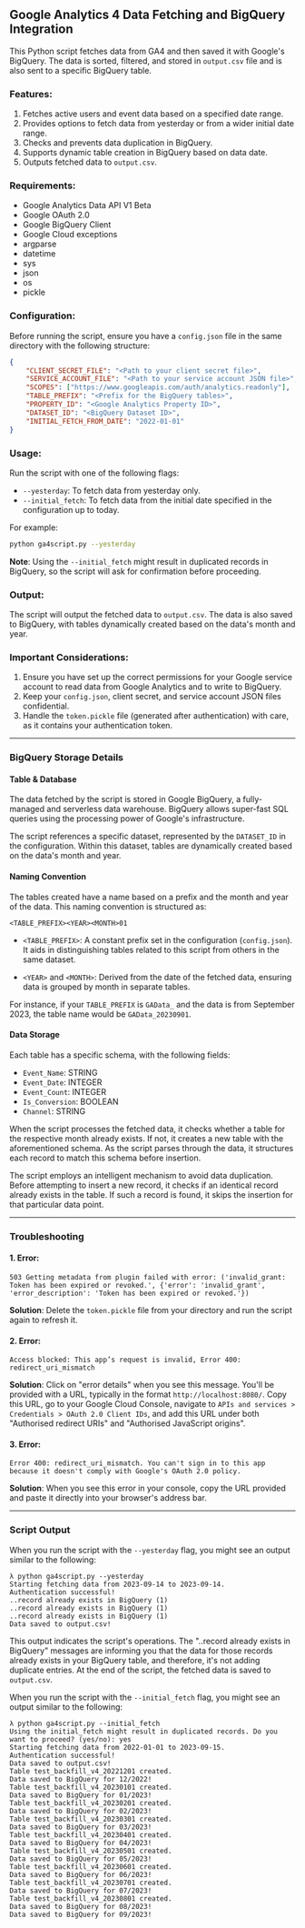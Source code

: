 ## Google Analytics 4 Data Fetching and BigQuery Integration

This Python script fetches data from GA4 and then saved it with Google's BigQuery. The data is sorted, filtered, and stored in `output.csv` file and is also sent to a specific BigQuery table.

### Features:

1. Fetches active users and event data based on a specified date range.
2. Provides options to fetch data from yesterday or from a wider initial date range.
3. Checks and prevents data duplication in BigQuery.
4. Supports dynamic table creation in BigQuery based on data date.
5. Outputs fetched data to `output.csv`.

### Requirements:

- Google Analytics Data API V1 Beta
- Google OAuth 2.0
- Google BigQuery Client
- Google Cloud exceptions
- argparse
- datetime
- sys
- json
- os
- pickle

### Configuration:

Before running the script, ensure you have a `config.json` file in the same directory with the following structure:

```json
{
    "CLIENT_SECRET_FILE": "<Path to your client secret file>",
    "SERVICE_ACCOUNT_FILE": "<Path to your service account JSON file>",
    "SCOPES": ["https://www.googleapis.com/auth/analytics.readonly"],
    "TABLE_PREFIX": "<Prefix for the BigQuery tables>",
    "PROPERTY_ID": "<Google Analytics Property ID>",
    "DATASET_ID": "<BigQuery Dataset ID>",
    "INITIAL_FETCH_FROM_DATE": "2022-01-01"
}
```

### Usage:

Run the script with one of the following flags:

- `--yesterday`: To fetch data from yesterday only.
- `--initial_fetch`: To fetch data from the initial date specified in the configuration up to today.

For example:

```bash
python ga4script.py --yesterday
```

**Note**: Using the `--initial_fetch` might result in duplicated records in BigQuery, so the script will ask for confirmation before proceeding.

### Output:

The script will output the fetched data to `output.csv`. The data is also saved to BigQuery, with tables dynamically created based on the data's month and year.


### Important Considerations:

1. Ensure you have set up the correct permissions for your Google service account to read data from Google Analytics and to write to BigQuery.
2. Keep your `config.json`, client secret, and service account JSON files confidential.
3. Handle the `token.pickle` file (generated after authentication) with care, as it contains your authentication token.

---

### BigQuery Storage Details

#### Table & Database

The data fetched by the script is stored in Google BigQuery, a fully-managed and serverless data warehouse. BigQuery allows super-fast SQL queries using the processing power of Google's infrastructure.

The script references a specific dataset, represented by the `DATASET_ID` in the configuration. Within this dataset, tables are dynamically created based on the data's month and year.

#### Naming Convention

The tables created have a name based on a prefix and the month and year of the data. This naming convention is structured as:

```
<TABLE_PREFIX><YEAR><MONTH>01
```

- `<TABLE_PREFIX>`: A constant prefix set in the configuration (`config.json`). It aids in distinguishing tables related to this script from others in the same dataset.

- `<YEAR>` and `<MONTH>`: Derived from the date of the fetched data, ensuring data is grouped by month in separate tables.

For instance, if your `TABLE_PREFIX` is `GAData_` and the data is from September 2023, the table name would be `GAData_20230901`.

#### Data Storage

Each table has a specific schema, with the following fields:

- `Event_Name`: STRING
- `Event_Date`: INTEGER
- `Event_Count`: INTEGER
- `Is_Conversion`: BOOLEAN
- `Channel`: STRING

When the script processes the fetched data, it checks whether a table for the respective month already exists. If not, it creates a new table with the aforementioned schema. As the script parses through the data, it structures each record to match this schema before insertion.

The script employs an intelligent mechanism to avoid data duplication. Before attempting to insert a new record, it checks if an identical record already exists in the table. If such a record is found, it skips the insertion for that particular data point.

---

### Troubleshooting

#### 1. Error:
```
503 Getting metadata from plugin failed with error: ('invalid_grant: Token has been expired or revoked.', {'error': 'invalid_grant', 'error_description': 'Token has been expired or revoked.'})
```
**Solution**: Delete the `token.pickle` file from your directory and run the script again to refresh it.

#### 2. Error:
```
Access blocked: This app’s request is invalid, Error 400: redirect_uri_mismatch
```
**Solution**: Click on "error details" when you see this message. You'll be provided with a URL, typically in the format `http://localhost:8080/`. Copy this URL, go to your Google Cloud Console, navigate to `APIs and services > Credentials > OAuth 2.0 Client IDs`, and add this URL under both "Authorised redirect URIs" and "Authorised JavaScript origins".

#### 3. Error:
```
Error 400: redirect_uri_mismatch. You can't sign in to this app because it doesn't comply with Google's OAuth 2.0 policy.
```
**Solution**: When you see this error in your console, copy the URL provided and paste it directly into your browser's address bar.

---


### Script Output

When you run the script with the `--yesterday` flag, you might see an output similar to the following:

```
λ python ga4script.py --yesterday
Starting fetching data from 2023-09-14 to 2023-09-14.
Authentication successful!
..record already exists in BigQuery (1)
..record already exists in BigQuery (1)
..record already exists in BigQuery (1)
Data saved to output.csv!
```

This output indicates the script's operations. The "..record already exists in BigQuery" messages are informing you that the data for those records already exists in your BigQuery table, and therefore, it's not adding duplicate entries. At the end of the script, the fetched data is saved to `output.csv`.


When you run the script with the `--initial_fetch` flag, you might see an output similar to the following:

```
λ python ga4script.py --initial_fetch
Using the initial_fetch might result in duplicated records. Do you want to proceed? (yes/no): yes
Starting fetching data from 2022-01-01 to 2023-09-15.
Authentication successful!
Data saved to output.csv!
Table test_backfill_v4_20221201 created.
Data saved to BigQuery for 12/2022!
Table test_backfill_v4_20230101 created.
Data saved to BigQuery for 01/2023!
Table test_backfill_v4_20230201 created.
Data saved to BigQuery for 02/2023!
Table test_backfill_v4_20230301 created.
Data saved to BigQuery for 03/2023!
Table test_backfill_v4_20230401 created.
Data saved to BigQuery for 04/2023!
Table test_backfill_v4_20230501 created.
Data saved to BigQuery for 05/2023!
Table test_backfill_v4_20230601 created.
Data saved to BigQuery for 06/2023!
Table test_backfill_v4_20230701 created.
Data saved to BigQuery for 07/2023!
Table test_backfill_v4_20230801 created.
Data saved to BigQuery for 08/2023!
Data saved to BigQuery for 09/2023!
``` 
